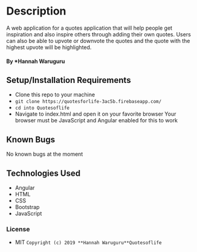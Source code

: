 # Description
A web application for a quotes application that will help people get inspiration and also inspire others through adding their own quotes. Users can also be able to upvote or downvote the quotes and the quote with the highest upvote will be highlighted.
#### By *Hannah Waruguru

## Setup/Installation Requirements
* Clone this repo to your machine 
* `git clone https://quotesforlife-3ac5b.firebaseapp.com/`
* `cd into Quotesoflife`
* Navigate to index.html  and open it on your favorite browser
Your browser must be JavaScript and Angular enabled for this to work

## Known Bugs
No known bugs at the moment

## Technologies Used
* Angular
* HTML
* CSS
* Bootstrap
* JavaScript

### License
* MIT
`Copyright (c) 2019 **Hannah Waruguru**Quotesoflife`


























